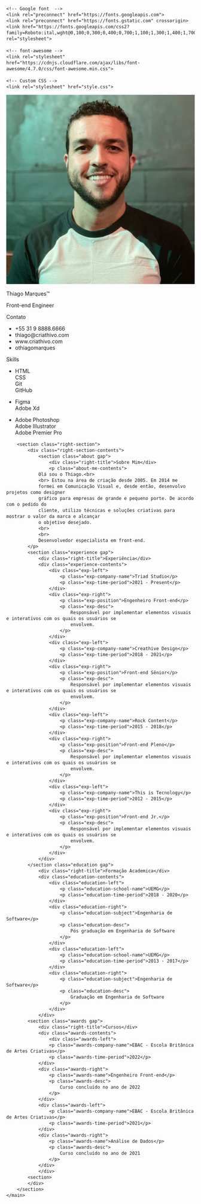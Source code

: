 <!DOCTYPE html>
<html lang="en">
<head>
    <meta charset="UTF-8">
    <meta http-equiv="X-UA-Compatible" content="IE=edge">
    <meta name="viewport" content="width=device-width, initial-scale=1.0">
    <title>Thiago Marques™</title>

    <!-- Google font  -->
    <link rel="preconnect" href="https://fonts.googleapis.com">
    <link rel="preconnect" href="https://fonts.gstatic.com" crossorigin>
    <link href="https://fonts.googleapis.com/css2?family=Roboto:ital,wght@0,100;0,300;0,400;0,700;1,100;1,300;1,400;1,700&display=swap" rel="stylesheet">

    <!-- font-awesome -->
    <link rel="stylesheet" href="https://cdnjs.cloudflare.com/ajax/libs/font-awesome/4.7.0/css/font-awesome.min.css">

    <!-- Custom CSS -->
    <link rel="stylesheet" href="style.css">
</head>
<body>
    <main class="resume-contents">
        <section class="left-section">
            <section calss="left-section-contents">
                <div class="profile">
                    <img class="profile-image" src="img/profile-image.jpg" alt="Profile image">
                    <p class="name">Thiago Marques™</p>
                    <p class="profession">Front-end Engineer</p>
                </div>
                <div class="contact-info">
                    <p class="left-title">Contato</p>
                    <ul>
                        <li><i class="fa fa-phone"></i>+55 31 9 8888.6666</li>
                        <li><i class="fa fa-envelope"></i>thiago@criathivo.com</li>
                        <li><i class="fa fa-globe"></i>www.criathivo.com</li>
                        <li><i class="fa fa-github"></i>othiagomarques</li>
                    </ul>
                </div>
                <div class="skills">
                    <p class="left-title">Skills</p>
                    <ul>
                        <li>
                            <p>HTML
                                <br>CSS
                                <br>Git
                                <br>GitHub</p>
                        </li>
                        <li>
                            <p>Figma
                                <br>Adobe Xd</p>
                        </li>
                        <li>
                            <p>Adobe Photoshop
                                <br>Adobe Illustrator
                                <br>Adobe Premier Pro</p>
                        </li>
                        <ul>
                </div>
            </section>
        </section>

        <section class="right-section">
            <div class="right-section-contents">
                <section class="about gap">
                    <div class="right-title">Sobre Mim</div>
                    <p class="about-me-contents">
                Olá sou o Thiago.<br>
                <br> Estou na área de criação desde 2005. Em 2014 me
                formei em Comunicação Visual e, desde então, desenvolvo projetos como designer
                gráfico para empresas de grande e pequeno porte. De acordo com o pedido do
                cliente, utilizo técnicas e soluções criativas para mostrar o valor da marca e alcançar
                o objetivo desejado.
                <br>
                <br>
                Desenvolvedor especialista em front-end.  
            </p>
            <section class="experience gap">
                <div class="right-title">Experiência</div>
                <div class="experience-contents">
                    <div class="exp-left">
                        <p class="exp-company-name">Triad Studio</p>
                        <p class="exp-time-period">2021 - Present</p>
                    </div>
                    <div class="exp-right">
                        <p class="exp-position">Engenheiro Front-end</p>
                        <p class="exp-desc">
                            Responsável por implementar elementos visuais e interativos com os quais os usuários se
                            envolvem.
                        </p>
                    </div>
                    <div class="exp-left">
                        <p class="exp-company-name">Creathive Design</p>
                        <p class="exp-time-period">2018 - 2021</p>
                    </div>
                    <div class="exp-right">
                        <p class="exp-position">Front-end Sênior</p>
                        <p class="exp-desc">
                            Responsável por implementar elementos visuais e interativos com os quais os usuários se
                            envolvem.
                        </p>
                    </div>
                    <div class="exp-left">
                        <p class="exp-company-name">Rock Content</p>
                        <p class="exp-time-period">2015 - 2018</p>
                    </div>
                    <div class="exp-right">
                        <p class="exp-position">Front-end Pleno</p>
                        <p class="exp-desc">
                            Responsável por implementar elementos visuais e interativos com os quais os usuários se
                            envolvem.
                        </p>
                    </div>
                    <div class="exp-left">
                        <p class="exp-company-name">This is Tecnology</p>
                        <p class="exp-time-period">2012 - 2015</p>
                    </div>
                    <div class="exp-right">
                        <p class="exp-position">Front-end Jr.</p>
                        <p class="exp-desc">
                            Responsável por implementar elementos visuais e interativos com os quais os usuários se
                            envolvem.
                        </p>
                    </div>
                </div>
            </section class="education gap">
                <div class="right-title">Formação Academica</div>
                <div class="education-contents">
                    <div class="education-left">
                        <p class="education-school-name">UEMG</p>
                        <p class="education-time-period">2018 - 2020</p>              
                    </div>
                    <div class="education-right">
                        <p class="education-subject">Engenharia de Software</p>
                        <p class="education-desc">
                            Pós graduação em Engenharia de Software
                        </p>
                    </div>
                    <div class="education-left">
                        <p class="education-school-name">UEMG</p>
                        <p class="education-time-period">2013 - 2017</p>              
                    </div>
                    <div class="education-right">
                        <p class="education-subject">Engenharia de Software</p>
                        <p class="education-desc">
                            Graduação em Engenharia de Software
                        </p>
                    </div>
                </div>
            <section class="awards gap">
                <div class="right-title">Cursos</div>
                <div class="awards-contents">
                    <div class="awards-left">
                    <p class="awards-company-name">EBAC - Escola Britânica de Artes Criativas</p>
                    <p class="awards-time-period">2022</p>
                </div>
                <div class="awards-right">
                    <p class="awards-name">Engenheiro Front-end</p>
                    <p class="awards-desc">
                        Curso concluído no ano de 2022
                    </p>
                </div>
                <div class="awards-left">
                    <p class="awards-company-name">EBAC - Escola Britânica de Artes Criativas</p>
                    <p class="awards-time-period">2021</p>
                </div>
                <div class="awards-right">
                    <p class="awards-name">Análise de Dados</p>
                    <p class="awards-desc">
                        Curso concluído no ano de 2021
                    </p>
                </div>
                </div>
            <section>
            </div>
        </section>
    </main>
</body>

</html>
